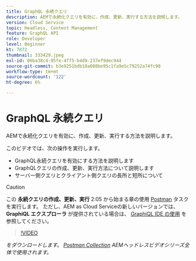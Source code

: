 ```yaml
---
title: GraphQL 永続クエリ
description: AEMで永続化クエリを有効に、作成、更新、実行する方法を説明します。
version: Cloud Service
topic: Headless, Content Management
feature: GraphQL API
role: Developer
level: Beginner
kt: 7872
thumbnail: 333429.jpeg
exl-id: 06ba38c4-95fe-4ff5-b4d9-237ef9dec944
source-git-commit: b3e9251bdb18a008be95c1fa9e5c79252a74fc98
workflow-type: tm+mt
source-wordcount: '122'
ht-degree: 6%

---
```


# GraphQL 永続クエリ

AEMで永続化クエリを有効に、作成、更新、実行する方法を説明します。

このビデオでは、次の操作を実行します。

+ GraphQL永続クエリを有効にする方法を説明します
+ GraphQLクエリの作成、更新、実行方法について説明します
+ サーバー側クエリとクライアント側クエリの長所と短所について

>[!CAUTION]
>
>この **永続クエリの作成、更新、実行** 2:05 から始まる章の使用 [Postman](https://www.postman.com/) タスクを実行します。 ただし、AEM as Cloud Serviceの新しいバージョンでは、 **GraphiQL エクスプローラ** が提供されている場合は、 [GraphiQL IDE の使用](https://experienceleague.adobe.com/docs/experience-manager-cloud-service/content/headless/graphql-api/graphiql-ide.html) を参照してください。


>[!VIDEO](https://video.tv.adobe.com/v/333429?quality=12&learn=on)

_をダウンロードします。 [Postman Collection](./assets/aem-headless-video-series.postman_collection.json) AEMヘッドレスビデオシリーズ全体で使用されます。_
